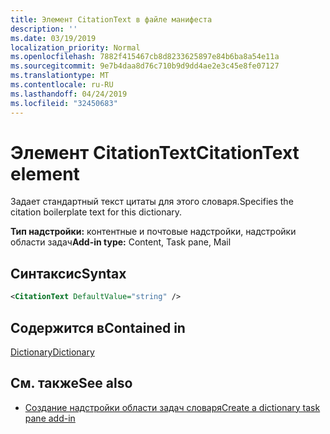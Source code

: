 ```yaml
---
title: Элемент CitationText в файле манифеста
description: ''
ms.date: 03/19/2019
localization_priority: Normal
ms.openlocfilehash: 7882f415467cb8d8233625897e84b6ba8a54e11a
ms.sourcegitcommit: 9e7b4daa8d76c710b9d9dd4ae2e3c45e8fe07127
ms.translationtype: MT
ms.contentlocale: ru-RU
ms.lasthandoff: 04/24/2019
ms.locfileid: "32450683"
---
```

# <a name="citationtext-element"></a><span data-ttu-id="321eb-102">Элемент CitationText</span><span class="sxs-lookup"><span data-stu-id="321eb-102">CitationText element</span></span>

<span data-ttu-id="321eb-103">Задает стандартный текст цитаты для этого словаря.</span><span class="sxs-lookup"><span data-stu-id="321eb-103">Specifies the citation boilerplate text for this dictionary.</span></span>

<span data-ttu-id="321eb-104">**Тип надстройки:** контентные и почтовые надстройки, надстройки области задач</span><span class="sxs-lookup"><span data-stu-id="321eb-104">**Add-in type:** Content, Task pane, Mail</span></span>

## <a name="syntax"></a><span data-ttu-id="321eb-105">Синтаксис</span><span class="sxs-lookup"><span data-stu-id="321eb-105">Syntax</span></span>

```XML
<CitationText DefaultValue="string" />
```

## <a name="contained-in"></a><span data-ttu-id="321eb-106">Содержится в</span><span class="sxs-lookup"><span data-stu-id="321eb-106">Contained in</span></span>

[<span data-ttu-id="321eb-107">Dictionary</span><span class="sxs-lookup"><span data-stu-id="321eb-107">Dictionary</span></span>](dictionary.md)

## <a name="see-also"></a><span data-ttu-id="321eb-108">См. также</span><span class="sxs-lookup"><span data-stu-id="321eb-108">See also</span></span>

- [<span data-ttu-id="321eb-109">Создание надстройки области задач словаря</span><span class="sxs-lookup"><span data-stu-id="321eb-109">Create a dictionary task pane add-in</span></span>](/office/dev/add-ins/word/dictionary-task-pane-add-ins)
